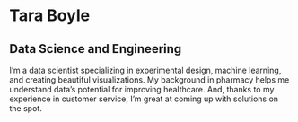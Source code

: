 # Tara Boyle
## Data Science and Engineering

   I’m a data scientist specializing in experimental design, 
   machine learning, and creating beautiful visualizations. 
   My background in pharmacy helps me understand data’s potential 
   for improving healthcare. And, thanks to my experience in 
   customer service, I’m great at coming up with solutions on the spot.</p>
